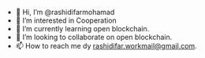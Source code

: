- 👋 Hi, I’m @rashidifarmohamad
- 👀 I’m interested in Cooperation
- 🌱 I’m currently learning open blockchain.
- 💞️ I’m looking to collaborate on open blockchain.
- 📫 How to reach me dy rashidifar.workmail@gmail.com.

<!---
rashidifarmohamad/rashidifarmohamad is a ✨ special ✨ repository because its `README.md` (this file) appears on your GitHub profile.
You can click the Preview link to take a look at your changes.
--->
